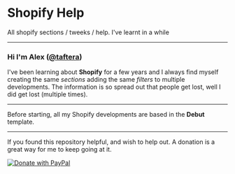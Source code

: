 # Shopify Help
All shopify sections / tweeks / help. I've learnt in a while

------

### Hi I'm Alex ([@taftera](https://twitter.com/TafterA)) 
I've been learning about **Shopify** for a few years and I always find myself creating the same *sections* adding the same *filters* to multiple developments.
The information is so spread out that people get lost, well I did get lost (multiple times).

------

Before starting, all my Shopify developments are based in the **Debut** template.

------

If you found this repository helpful, and wish to help out. A donation is a great way for me to keep going at it.

[![Donate with PayPal](https://www.paypalobjects.com/en_US/MX/i/btn/btn_donateCC_LG.gif "")](https://www.paypal.com/cgi-bin/webscr?cmd=_donations&business=GL9YU5ATGF6E2&currency_code=USD&source=url)
